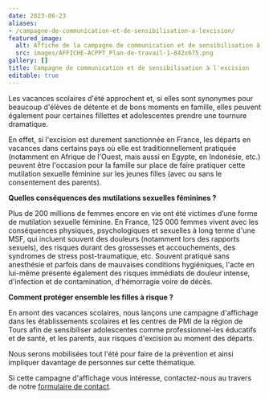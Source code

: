 ```yaml
---
date: 2023-06-23
aliases:
- /campagne-de-communication-et-de-sensibilisation-a-lexcision/
featured_image:
  alt: Affiche de la campagne de communication et de sensibilisation à l'excision
  src: images/AFFICHE-ACPPT_Plan-de-travail-1-842x675.png
gallery: []
title: Campagne de communication et de sensibilisation à l'excision
editable: true
---
```

Les vacances scolaires d'été approchent et, si elles sont synonymes pour beaucoup d'élèves de détente et de bons moments en famille, elles peuvent également pour certaines fillettes et adolescentes prendre une tournure dramatique.

En effet, si l'excision est durement sanctionnée en France, les départs en vacances dans certains pays où elle est traditionnellement pratiquée (notamment en Afrique de l'Ouest, mais aussi en Egypte, en Indonésie, etc.) peuvent être l'occasion pour la famille sur place de faire pratiquer cette mutilation sexuelle féminine sur les jeunes filles (avec ou sans le consentement des parents).

**Quelles conséquences des mutilations sexuelles féminines ?**

Plus de 200 millions de femmes encore en vie ont été victimes d’une forme de mutilation sexuelle féminine. En France, 125 000 femmes vivent avec les conséquences physiques, psychologiques et sexuelles à long terme d'une MSF, qui incluent souvent des douleurs (notamment lors des rapports sexuels), des risques durant des grossesses et accouchements, des syndromes de stress post-traumatique, etc. Souvent pratiqué sans anesthésie et parfois dans de mauvaises conditions hygiéniques, l'acte en lui-même présente également des risques immédiats de douleur intense, d'infection et de contamination, d'hémorragie voire de décès.

**Comment protéger ensemble les filles à risque ?**

En amont des vacances scolaires, nous lançons une campagne d'affichage dans les établissements scolaires et les centres de PMI de la région de Tours afin de sensibiliser adolescentes comme professionnel-les éducatifs et de santé, et les parents, aux risques d'excision au moment des départs.

Nous serons mobilisées tout l'été pour faire de la prévention et ainsi impliquer davantage de personnes sur cette thématique.

Si cette campagne d'affichage vous intéresse, contactez-nous au travers de notre [formulaire de contact](https://associationcppt.fr/#contact).
